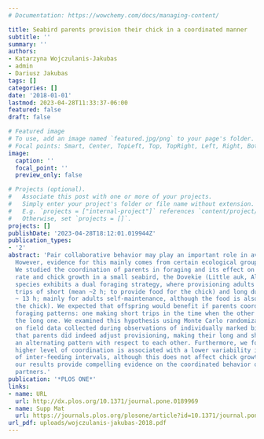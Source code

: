 ```yaml
---
# Documentation: https://wowchemy.com/docs/managing-content/

title: Seabird parents provision their chick in a coordinated manner
subtitle: ''
summary: ''
authors:
- Katarzyna Wojczulanis-Jakubas
- admin
- Dariusz Jakubas
tags: []
categories: []
date: '2018-01-01'
lastmod: 2023-04-28T11:33:37-06:00
featured: false
draft: false

# Featured image
# To use, add an image named `featured.jpg/png` to your page's folder.
# Focal points: Smart, Center, TopLeft, Top, TopRight, Left, Right, BottomLeft, Bottom, BottomRight.
image:
  caption: ''
  focal_point: ''
  preview_only: false

# Projects (optional).
#   Associate this post with one or more of your projects.
#   Simply enter your project's folder or file name without extension.
#   E.g. `projects = ["internal-project"]` references `content/project/deep-learning/index.md`.
#   Otherwise, set `projects = []`.
projects: []
publishDate: '2023-04-28T18:12:01.019944Z'
publication_types:
- '2'
abstract: 'Pair collaborative behavior may play an important role in avian reproduction.
  However, evidence for this mainly comes from certain ecological groups (e.g. passerines).
  We studied the coordination of parents in foraging and its effect on food provisioning
  rate and chick growth in a small seabird, the Dovekie (Little auk, Alle alle). The
  species exhibits a dual foraging strategy, where provisioning adults make foraging
  trips of short (mean ~2 h; to provide food for the chick) and long duration (mean
  ~ 13 h; mainly for adults self-maintenance, although the food is also brought to
  the chick). We expected that offspring would benefit if parents coordinate their
  foraging patterns: one making short trips in the time when the other performing
  the long one. We examined this hypothesis using Monte Carlo randomization tests
  on field data collected during observations of individually marked birds. We found
  that parents did indeed adjust provisioning, making their long and short trips in
  an alternating pattern with respect to each other. Furthermore, we found that a
  higher level of coordination is associated with a lower variability in the duration
  of inter-feeding intervals, although this does not affect chick growth. Nevertheless,
  our results provide compelling evidence on the coordinated behavior of breeding
  partners.'
publication: '*PLOS ONE*'
links:
- name: URL
  url: http://dx.plos.org/10.1371/journal.pone.0189969
- name: Supp Mat
  url: https://journals.plos.org/plosone/article?id=10.1371/journal.pone.0189969#sec007
url_pdf: uploads/wojczulanis-jakubas-2018.pdf
---
```

